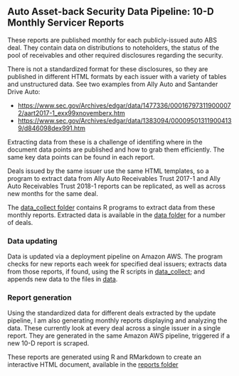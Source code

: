 ## Auto Asset-back Security Data Pipeline: 10-D Monthly Servicer Reports

These reports are published monthly for each publicly-issued auto ABS deal. They contain data on distributions to noteholders, the status of the pool of receivables and other required disclosures regarding the security.

There is not a standardized format for these disclosures, so they are published in different HTML formats by each issuer with a variety of tables and unstructured data. See two examples from Ally Auto and Santander Drive Auto:
* https://www.sec.gov/Archives/edgar/data/1477336/000167973119000072/aart2017-1_exx99xnovemberx.htm
* https://www.sec.gov/Archives/edgar/data/1383094/000095013119004139/d846098dex991.htm

Extracting data from these is a challenge of identifing where in the document data points are published and how to grab them efficiently. The same key data points can be found in each report.

Deals issued by the same issuer use the same HTML templates, so a program to extract data from Ally Auto Receivables Trust 2017-1 and Ally Auto Receivables Trust 2018-1 reports can be replicated, as well as across new months for the same deal.

The [data_collect folder](/10-d/data_collect) contains R programs to extract data from these monthly reports. Extracted data is available in the [data folder](/10-d/data) for a number of deals.

### Data updating

Data is updated via a deployment pipeline on Amazon AWS. The program checks for new reports each week for specified deal issuers; extracts data from those reports, if found, using the R scripts in [data_collect](/10-d/data_collect); and appends new data to the files in [data](/10-d/data).


### Report generation

Using the standardized data for different deals extracted by the update pipeline, I am also generating monthly reports displaying and analyzing the data. These currently look at every deal across a single issuer in a single report. They are generated in the same Amazon AWS pipeline, triggered if a new 10-D report is scraped.

These reports are generated using R and RMarkdown to create an interactive HTML document, available in the [reports folder](/10-d/reports)
